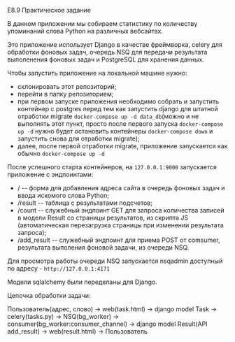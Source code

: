 E8.9 Практическое задание

В данном приложении мы собираем статистику по количеству упоминаний слова Python на различных вебсайтах. 

Это приложение использует Django в качестве фреймворка, celery для обработки фоновых задач, очередь NSQ для передачи результата выполенения фоновых задач и PostgreSQL для хранения данных. 

Чтобы запустить приложение на локальной машине нужно: 

- склонировать этот репозиторий;
- перейти в папку репозиторием;
- при первом запуске приложения необходимо собрать и запустить контейнер с postgres перед тем как запустить django для штатной отработки migrate `docker-compose up -d data_db`(можно и не выполнять этот пункт, просто после первого запуска `docker-compose up -d` нужно будет остановить контейнеры `docker-compose down` и запустить снова для отработки migrate);
- далее, после первой отработки migrate, приложение запускается как обычно `docker-compose up -d`

После успешного старта контейнеров, на `127.0.0.1:9000` запускается приложение с эндпоинтами: 

- / -- форма для добавления адреса сайта в очередь фоновых задач и ввода искомого слова Python;
- /result -- таблица с результатами подсчетов;
- /count -- служебный эндпоинт GET для запроса количества записей в модели Result со страницы результатов, из скрипта JS (автоматическая перезагрузка страницы при изменении результата запроса);
- /add_result -- служебный эндпоинт для приема POST от comsumer, результата выполения фоновой задачи, из очереди NSQ.

Для просмотра работы очереди NSQ запускается nsqadmin доступный по адресу - `http://127.0.0.1:4171`

Модели sqlalchemy были переделаны для Django.

Цепочка обработки задачи:

Пользователь(адрес, слово) -> web(task.html) -> django model Task -> celery(tasks.py) -> NSQ(bg_worker) -> consumer(bg_worker:consumer_channel) -> django model Result(API add_result) -> web(result.html) -> Пользователь